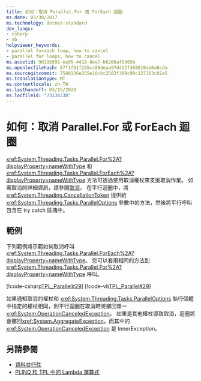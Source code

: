 ```yaml
---
title: 如何：取消 Parallel.For 或 ForEach 迴圈
ms.date: 03/30/2017
ms.technology: dotnet-standard
dev_langs:
- csharp
- vb
helpviewer_keywords:
- parallel foreach loop, how to cancel
- parallel for loops, how to cancel
ms.assetid: 9d19b591-ea95-4418-8ea7-b6266af9905b
ms.openlocfilehash: 67f1f91f235cc88deaa97d412f368819ae0a8cda
ms.sourcegitcommit: 7588136e355e10cbc2582f389c90c127363c02a5
ms.translationtype: MT
ms.contentlocale: zh-TW
ms.lasthandoff: 03/15/2020
ms.locfileid: "73134238"
---
```

# <a name="how-to-cancel-a-parallelfor-or-foreach-loop"></a>如何：取消 Parallel.For 或 ForEach 迴圈
<xref:System.Threading.Tasks.Parallel.For%2A?displayProperty=nameWithType> 和 <xref:System.Threading.Tasks.Parallel.ForEach%2A?displayProperty=nameWithType> 方法可透過使用取消權杖來支援取消作業。 如需取消的詳細資訊，請參閱[取消](../../../docs/standard/threading/cancellation-in-managed-threads.md)。 在平行迴圈中，將 <xref:System.Threading.CancellationToken> 提供給 <xref:System.Threading.Tasks.ParallelOptions> 參數中的方法，然後將平行呼叫包含在 try catch 區塊中。  
  
## <a name="example"></a>範例  
 下列範例將示範如何取消呼叫 <xref:System.Threading.Tasks.Parallel.ForEach%2A?displayProperty=nameWithType>。 您可以套用相同的方法到 <xref:System.Threading.Tasks.Parallel.For%2A?displayProperty=nameWithType> 呼叫。  
  
 [!code-csharp[TPL_Parallel#29](../../../samples/snippets/csharp/VS_Snippets_Misc/tpl_parallel/cs/parallel_cancel.cs#29)]
 [!code-vb[TPL_Parallel#29](../../../samples/snippets/visualbasic/VS_Snippets_Misc/tpl_parallel/vb/cancelloop.vb#29)]  
  
 如果通知取消的權杖和 <xref:System.Threading.Tasks.ParallelOptions> 執行個體中指定的權杖相同，則平行迴圈在取消時將擲回單一 <xref:System.OperationCanceledException>。 如果是其他權杖導致取消，迴圈將會擲回<xref:System.AggregateException>，而其中的 <xref:System.OperationCanceledException> 是 InnerException。  
  
## <a name="see-also"></a>另請參閱

- [資料並行性](../../../docs/standard/parallel-programming/data-parallelism-task-parallel-library.md)
- [PLINQ 和 TPL 中的 Lambda 運算式](../../../docs/standard/parallel-programming/lambda-expressions-in-plinq-and-tpl.md)
